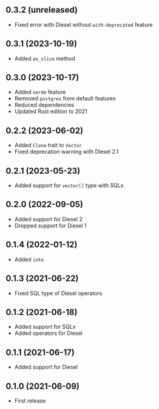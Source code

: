 ## 0.3.2 (unreleased)

- Fixed error with Diesel without `with-deprecated` feature

## 0.3.1 (2023-10-19)

- Added `as_slice` method

## 0.3.0 (2023-10-17)

- Added `serde` feature
- Removed `postgres` from default features
- Reduced dependencies
- Updated Rust edition to 2021

## 0.2.2 (2023-06-02)

- Added `Clone` trait to `Vector`
- Fixed deprecation warning with Diesel 2.1

## 0.2.1 (2023-05-23)

- Added support for `vector[]` type with SQLx

## 0.2.0 (2022-09-05)

- Added support for Diesel 2
- Dropped support for Diesel 1

## 0.1.4 (2022-01-12)

- Added `into`

## 0.1.3 (2021-06-22)

- Fixed SQL type of Diesel operators

## 0.1.2 (2021-06-18)

- Added support for SQLx
- Added operators for Diesel

## 0.1.1 (2021-06-17)

- Added support for Diesel

## 0.1.0 (2021-06-09)

- First release
